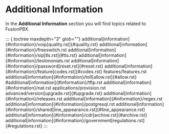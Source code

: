 # Additional Information

In the **Additional Information** section you will find topics related
to FusionPBX.

::: {.toctree maxdepth="3" glob=""}
additional[information]{#information}/voip[quality.rst]{#quality.rst}
additional[information]{#information}/freeswitch.rst
additional[information]{#information}/sip[tls.rst]{#tls.rst}
additional[information]{#information}/testimonials.rst
additional[information]{#information}/password[reset.rst]{#reset.rst}
additional[information]{#information}/feature[codes.rst]{#codes.rst}
features/features.rst
additional[information]{#information}/toll[allow.rst]{#allow.rst}
#additional[information]{#information}/tftp.rst
additional[information]{#information}/nat.rst applications/provision.rst
advanced/version[upgrade.rst]{#upgrade.rst}
additional[information]{#information}/releases.rst
additional[information]{#information}/regex.rst
additional[information]{#information}/postgresql.rst
additional[information]{#information}/shared[line_appearance.rst]{#line_appearance.rst}
additional[information]{#information}/cdr[archive.rst]{#archive.rst}
additional[information]{#information}/government[regulations.rst]{#regulations.rst}
:::
